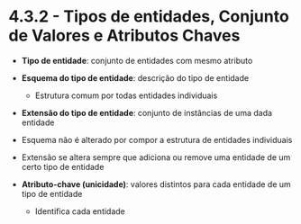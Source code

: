 # 4.3.2 - Tipos de entidades, Conjunto de Valores e Atributos Chaves

* **Tipo de entidade**: conjunto de entidades com mesmo atributo

* **Esquema do tipo de entidade**: descrição do tipo de entidade
  * Estrutura comum por todas entidades individuais
* **Extensão do tipo de entidade**: conjunto de instâncias de uma dada entidade
* Esquema não é alterado por compor a estrutura de entidades individuais
* Extensão se altera sempre que adiciona ou remove uma entidade de um certo tipo de entidade
* **Atributo-chave (unicidade)**: valores distintos para cada entidade de um tipo de entidade
  * Identifica cada entidade